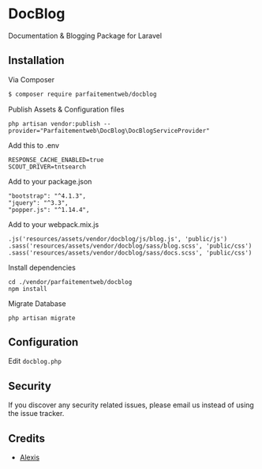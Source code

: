 # DocBlog

Documentation & Blogging Package for Laravel

## Installation

Via Composer

``` bash
$ composer require parfaitementweb/docblog
```

Publish Assets & Configuration files

```
php artisan vendor:publish --provider="Parfaitementweb\DocBlog\DocBlogServiceProvider"
```

Add this to .env
```
RESPONSE_CACHE_ENABLED=true
SCOUT_DRIVER=tntsearch
```

Add to your package.json

    "bootstrap": "^4.1.3",
    "jquery": "^3.3",
    "popper.js": "^1.14.4",

Add to your webpack.mix.js

```
.js('resources/assets/vendor/docblog/js/blog.js', 'public/js')
.sass('resources/assets/vendor/docblog/sass/blog.scss', 'public/css')
.sass('resources/assets/vendor/docblog/sass/docs.scss', 'public/css')
```

Install dependencies

```
cd ./vendor/parfaitementweb/docblog
npm install
```

Migrate Database

```
php artisan migrate
```

## Configuration

Edit `docblog.php`

## Security

If you discover any security related issues, please email us instead of using the issue tracker.

## Credits

- [Alexis][link-author]

[ico-version]: https://img.shields.io/packagist/v/parfaitementweb/docblog.svg?style=flat-square
[ico-downloads]: https://img.shields.io/packagist/dt/parfaitementweb/docblog.svg?style=flat-square
[ico-travis]: https://img.shields.io/travis/parfaitementweb/docblog/master.svg?style=flat-square
[ico-styleci]: https://styleci.io/repos/12345678/shield

[link-packagist]: https://packagist.org/packages/parfaitementweb/docblog
[link-downloads]: https://packagist.org/packages/parfaitementweb/docblog
[link-travis]: https://travis-ci.org/parfaitementweb/docblog
[link-styleci]: https://styleci.io/repos/12345678
[link-author]: https://github.com/parfaitementweb
[link-contributors]: ../../contributors]